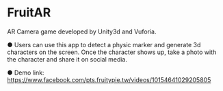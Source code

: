 # FruitAR
AR Camera game developed by Unity3d and Vuforia.

● Users can use this app to detect a physic marker and generate 3d characters on the screen. Once the character shows up, take a photo with the character and share it on social media.

● Demo link: https://www.facebook.com/pts.fruitypie.tw/videos/10154641029205805
